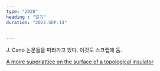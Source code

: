 ```yaml
---
type: "2020"
heading : "일기"
duration: "2022.SEP.14"


---
```

 



J. Cano 논문들을 따라가고 있다. 이것도 스크랩해 둠.

[A moire superlattice on the surface of a topological insulator](https://arxiv.org/pdf/2010.09726.pdf)